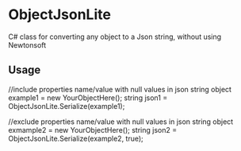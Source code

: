 # ObjectJsonLite
C# class for converting any object to a Json string, without using Newtonsoft

## Usage
//include properties name/value with null values in json string
object example1 = new YourObjectHere();
string json1 = ObjectJsonLite.Serialize(example1);

//exclude properties name/value with null values in json string
object exmample2 = new YourObjectHere();
string json2 = ObjectJsonLite.Serialize(example2, true);
